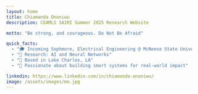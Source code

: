 ```yaml
---
layout: home
title: Chiamanda Ononiwu
description: CEAMLS SAIRI Summer 2025 Research Website

motto: "Be strong, and courageous. Do Not Be Afraid"

quick_facts:
  - "🎓 Incoming Sophmore, Electrical Engineering @ McNeese State University"
  - "🔬 Research: AI and Neural Networks"
  - "📍 Based in Lake Charles, LA"
  - "🚀 Passionate about building smart systems for real-world impact"

linkedin: https://www.linkedin.com/in/chiamanda-ononiwu/
image: /assets/images/me.jpg
---
```

